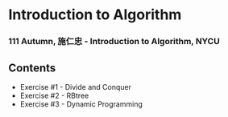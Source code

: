 # Introduction to Algorithm
### 111 Autumn, 施仁忠 - Introduction to Algorithm, NYCU
## Contents
- Exercise #1 - Divide and Conquer
- Exercise #2 - RBtree
- Exercise #3 - Dynamic Programming
